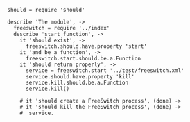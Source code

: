     should = require 'should'

    describe 'The module', ->
      freeswitch = require '../index'
      describe 'start function', ->
        it 'should exist', ->
          freeswitch.should.have.property 'start'
        it 'and be a function', ->
          freeswitch.start.should.be.a.Function
        it 'should return properly', ->
          service = freeswitch.start '../test/freeswitch.xml'
          service.should.have.property 'kill'
          service.kill.should.be.a.Function
          service.kill()

        # it 'should create a FreeSwitch process', (done) ->
        # it 'should kill the FreeSwitch process', (done) ->
        #  service.
